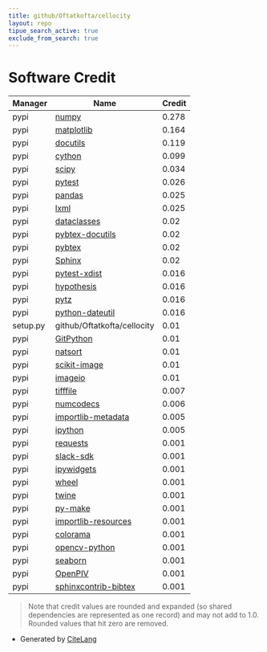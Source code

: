 ```yaml
---
title: github/Oftatkofta/cellocity
layout: repo
tipue_search_active: true
exclude_from_search: true
---
```

# Software Credit

|Manager|Name|Credit|
|-------|----|------|
|pypi|[numpy](https://www.numpy.org)|0.278|
|pypi|[matplotlib](https://matplotlib.org)|0.164|
|pypi|[docutils](http://docutils.sourceforge.net/)|0.119|
|pypi|[cython](http://cython.org/)|0.099|
|pypi|[scipy](https://pypi.org/project/scipy)|0.034|
|pypi|[pytest](https://docs.pytest.org/en/latest/)|0.026|
|pypi|[pandas](https://pandas.pydata.org)|0.025|
|pypi|[lxml](https://lxml.de/)|0.025|
|pypi|[dataclasses](https://pypi.org/project/dataclasses)|0.02|
|pypi|[pybtex-docutils](https://pypi.org/project/pybtex-docutils)|0.02|
|pypi|[pybtex](https://pypi.org/project/pybtex)|0.02|
|pypi|[Sphinx](https://pypi.org/project/Sphinx)|0.02|
|pypi|[pytest-xdist](https://pypi.org/project/pytest-xdist)|0.016|
|pypi|[hypothesis](https://pypi.org/project/hypothesis)|0.016|
|pypi|[pytz](https://pypi.org/project/pytz)|0.016|
|pypi|[python-dateutil](https://pypi.org/project/python-dateutil)|0.016|
|setup.py|github/Oftatkofta/cellocity|0.01|
|pypi|[GitPython](https://pypi.org/project/GitPython)|0.01|
|pypi|[natsort](https://pypi.org/project/natsort)|0.01|
|pypi|[scikit-image](https://pypi.org/project/scikit-image)|0.01|
|pypi|[imageio](https://pypi.org/project/imageio)|0.01|
|pypi|[tifffile](https://www.lfd.uci.edu/~gohlke/)|0.007|
|pypi|[numcodecs](https://pypi.org/project/numcodecs)|0.006|
|pypi|[importlib-metadata](https://pypi.org/project/importlib-metadata)|0.005|
|pypi|[ipython](https://pypi.org/project/ipython)|0.005|
|pypi|[requests](https://pypi.org/project/requests)|0.001|
|pypi|[slack-sdk](https://pypi.org/project/slack-sdk)|0.001|
|pypi|[ipywidgets](https://pypi.org/project/ipywidgets)|0.001|
|pypi|[wheel](https://pypi.org/project/wheel)|0.001|
|pypi|[twine](https://pypi.org/project/twine)|0.001|
|pypi|[py-make](https://pypi.org/project/py-make)|0.001|
|pypi|[importlib-resources](https://pypi.org/project/importlib-resources)|0.001|
|pypi|[colorama](https://pypi.org/project/colorama)|0.001|
|pypi|[opencv-python](https://github.com/skvark/opencv-python)|0.001|
|pypi|[seaborn](https://seaborn.pydata.org)|0.001|
|pypi|[OpenPIV](https://pypi.org/project/OpenPIV)|0.001|
|pypi|[sphinxcontrib-bibtex](https://github.com/mcmtroffaes/sphinxcontrib-bibtex)|0.001|


> Note that credit values are rounded and expanded (so shared dependencies are represented as one record) and may not add to 1.0. Rounded values that hit zero are removed.


- Generated by [CiteLang](https://github.com/vsoch/citelang)
